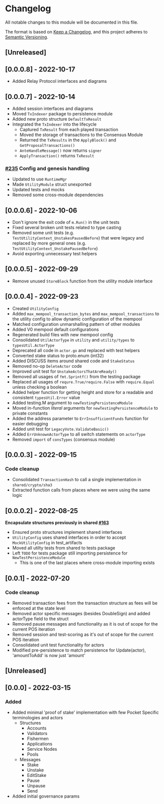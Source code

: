 # Changelog

All notable changes to this module will be documented in this file.

The format is based on [Keep a Changelog](https://keepachangelog.com/en/1.0.0/),
and this project adheres to [Semantic Versioning](https://semver.org/spec/v2.0.0.html).

## [Unreleased]


## [0.0.0.8] - 2022-10-17

- Added Relay Protocol interfaces and diagrams

## [0.0.0.7] - 2022-10-14

- Added session interfaces and diagrams
- Moved `TxIndexer` package to persistence module
- Added new proto structure `DefaultTxResult`
- Integrated the `TxIndexer` into the lifecycle
  - Captured `TxResult` from each played transaction
  - Moved the storage of transactions to the Consensus Module
  - Returned the `TxResults` in the `ApplyBlock()` and `GetProposalTransactions()`
  - `AnteHandleMessage()` now returns `signer`
  - `ApplyTransaction()` returns `TxResult`

### [#235](https://github.com/pokt-network/pocket/pull/235) Config and genesis handling

- Updated to use `RuntimeMgr`
- Made `UtilityModule` struct unexported
- Updated tests and mocks
- Removed some cross-module dependencies

## [0.0.0.6] - 2022-10-06

- Don't ignore the exit code of `m.Run()` in the unit tests
- Fixed several broken unit tests related to type casting
- Removed some unit tests (e.g. `TestUtilityContext_UnstakesPausedBefore`) that were legacy and replaced by more general ones (e.g. `TestUtilityContext_UnstakePausedBefore`)
- Avoid exporting unnecessary test helpers

## [0.0.0.5] - 2022-09-29

- Remove unused `StoreBlock` function from the utility module interface

## [0.0.0.4] - 2022-09-23

- Created `UtilityConfig`
- Added `max_mempool_transaction_bytes` and `max_mempool_transactions` to the utility
  config to allow dynamic configuration of the mempool
- Matched configuration unmarshalling pattern of other modules
- Added V0 mempool default configurations
- Regenerated build files with new mempool config
- Consolidated `UtilActorType` in `utility` and `utility/types` to `typesUtil.ActorType`
- Deprecated all code in `actor.go` and replaced with test helpers
- Converted stake status to proto.enum (int32)
- Added DISCUSS items around shared code and `StakeStatus`
- Removed no-op `DeleteActor` code
- Improved unit test for `UnstakeActorsThatAreReady()`
- Removed all usages of `fmt.Sprintf()` from the testing package
- Replaced all usages of `requre.True/require.False` with `require.Equal` unless checking a boolean
- Added helper function for getting height and store for a readable and consistent `typesUtil.Error` value
- Added testing.M argument to `newTestingPersistenceModule`
- Moved in-function _literal_ arguments for `newTestingPersistenceModule` to private constants
- Added the address parameter to `ErrInsufficientFunds` function for easier debugging
- Added unit test for `LegacyVote.ValidateBasic()`
- Added `ErrUnknownActorType` to all switch statements on `actorType`
- Removed `import` of `consTypes` (consensus module)

## [0.0.0.3] - 2022-09-15

### Code cleanup

- Consolidated `TransactionHash` to call a single implementation in `shared/crypto/sha3`
- Extracted function calls from places where we were using the same logic

## [0.0.0.2] - 2022-08-25

**Encapsulate structures previously in shared [#163](github.com/pokt-network/pocket/issues/163)**

- Ensured proto structures implement shared interfaces
- `UtilityConfig` uses shared interfaces in order to accept `MockUtilityConfig` in test_artifacts
- Moved all utilty tests from shared to tests package
- Left `TODO` for tests package still importing persistence for `NewTestPersistenceModule`
  - This is one of the last places where cross-module importing exists

## [0.0.1] - 2022-07-20

### Code cleanup

- Removed transaction fees from the transaction structure as fees will be enforced at the state level
- Removed actor specific messages (besides DoubleSign) and added actorType field to the struct
- Removed pause messages and functionality as it is out of scope for the current POS iteration
- Removed session and test-scoring as it's out of scope for the current POS iteration
- Consolidated unit test functionality for actors
- Modified pre-persistence to match persistence for Update(actor), 'amountToAdd' is now just 'amount'

## [Unreleased]

## [0.0.0] - 2022-03-15

### Added

- Added minimal 'proof of stake' implementation with few Pocket Specific terminologies and actors
  - Structures
    - Accounts
    - Validators
    - Fishermen
    - Applications
    - Service Nodes
    - Pools
  - Messages
    - Stake
    - Unstake
    - EditStake
    - Pause
    - Unpause
    - Send
- Added initial governance params
